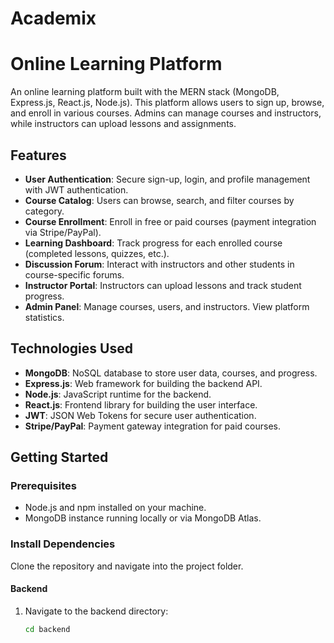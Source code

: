 # Academix
# Online Learning Platform

An online learning platform built with the MERN stack (MongoDB, Express.js, React.js, Node.js). This platform allows users to sign up, browse, and enroll in various courses. Admins can manage courses and instructors, while instructors can upload lessons and assignments.

## Features

- **User Authentication**: Secure sign-up, login, and profile management with JWT authentication.
- **Course Catalog**: Users can browse, search, and filter courses by category.
- **Course Enrollment**: Enroll in free or paid courses (payment integration via Stripe/PayPal).
- **Learning Dashboard**: Track progress for each enrolled course (completed lessons, quizzes, etc.).
- **Discussion Forum**: Interact with instructors and other students in course-specific forums.
- **Instructor Portal**: Instructors can upload lessons and track student progress.
- **Admin Panel**: Manage courses, users, and instructors. View platform statistics.

## Technologies Used

- **MongoDB**: NoSQL database to store user data, courses, and progress.
- **Express.js**: Web framework for building the backend API.
- **Node.js**: JavaScript runtime for the backend.
- **React.js**: Frontend library for building the user interface.
- **JWT**: JSON Web Tokens for secure user authentication.
- **Stripe/PayPal**: Payment gateway integration for paid courses.

## Getting Started

### Prerequisites

- Node.js and npm installed on your machine.
- MongoDB instance running locally or via MongoDB Atlas.

### Install Dependencies

Clone the repository and navigate into the project folder.

#### Backend

1. Navigate to the backend directory:

   ```bash
   cd backend
